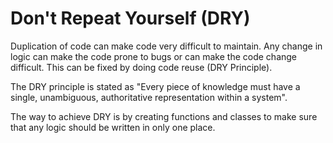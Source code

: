 # Don't Repeat Yourself (DRY)

Duplication of code can make code very difficult to maintain. Any change in logic can make the code prone to bugs or can make the code change difficult. This can be fixed by doing code reuse (DRY Principle).

The DRY principle is stated as "Every piece of knowledge must have a single, unambiguous, authoritative representation within a system".

The way to achieve DRY is by creating functions and classes to make sure that any logic should be written in only one place.
